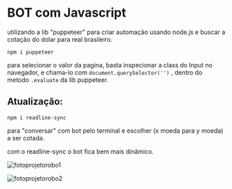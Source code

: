 # BOT com Javascript

utilizando a lib "puppeteer" para criar automação usando node.js e buscar a cotação do dolar para real brasileiro.

``npm i puppeteer``

para selecionar o valor da pagina, basta inspecionar a class do Input no navegador, e chama-lo 
com ``document.querySelector('')`` , dentro do metodo ``.evaluate`` da lib puppeteer.

## Atualização:

``npm i readline-sync`` 

para "conversar" com bot pelo terminal e escolher (x moeda para y moeda) a ser cotada.

com o readline-sync o bot fica bem mais dinâmico.

![fotoprojetorobo1](https://user-images.githubusercontent.com/114265734/220841804-ee91910d-f9ea-4d31-8d05-c006d1a3ed29.png)

![fotoprojetorobo2](https://user-images.githubusercontent.com/114265734/220841812-c2ddea99-491a-43fb-805a-efb4b0f30fb0.png)
